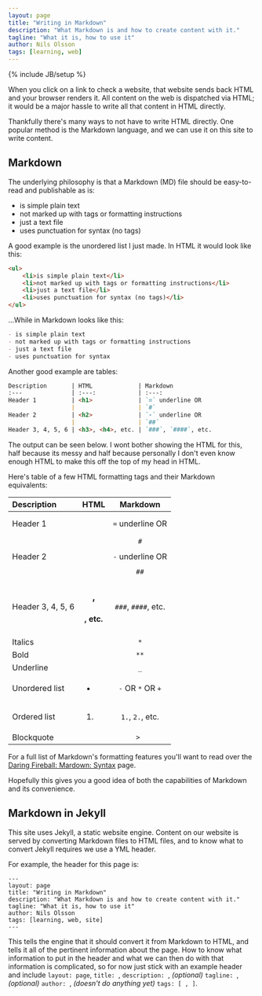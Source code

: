 ```yaml
---
layout: page
title: "Writing in Markdown"
description: "What Markdown is and how to create content with it."
tagline: "What it is, how to use it"
author: Nils Olsson
tags: [learning, web]
---
```

{% include JB/setup %}

When you click on a link to check a website, that website sends back HTML and your browser renders it. All content on the web is dispatched via HTML; it would be a major hassle to write all that content in HTML directly.

Thankfully there's many ways to not have to write HTML directly. One popular method is the Markdown language, and we can use it on this site to write content.

Markdown
--------

The underlying philosophy is that a Markdown (MD) file should be easy-to-read and publishable as is:
- is simple plain text
- not marked up with tags or formatting instructions
- just a text file
- uses punctuation for syntax (no tags)

A good example is the unordered list I just made. In HTML it would look like this:

```HTML
<ul>
	<li>is simple plain text</li>
	<li>not marked up with tags or formatting instructions</li>
	<li>just a text file</li>
	<li>uses punctuation for syntax (no tags)</li>
</ul>
```

...While  in Markdown looks like this:
```Markdown
- is simple plain text
- not marked up with tags or formatting instructions
- just a text file
- uses punctuation for syntax
```

Another good example are tables:

```Markdown
Description 	  | HTML			 | Markdown
:---			  | :---:			 | :---:
Header 1		  | <h1>			 | `=` underline OR
				  |					 | `#`
Header 2		  | <h2>			 | `-` underline OR
				  |					 | `##`
Header 3, 4, 5, 6 | <h3>, <h4>, etc. | `###`, `####`, etc.
```

The output can be seen below. I wont bother showing the HTML for this, half because its messy and half because personally I don't even know enough HTML to make this off the top of my head in HTML.

Here's table of a few HTML formatting tags and their Markdown equivalents:

Description 	  | HTML			 | Markdown
:---			  | :---:			 | :---:
Header 1		  | <h1>			 | `=` underline OR
				  |					 | `#`
Header 2		  | <h2>			 | `-` underline OR
				  |					 | `##`
Header 3, 4, 5, 6 | <h3>, <h4>, etc. | `###`, `####`, etc.
Italics			  | <i>				 | `*`
Bold			  | <b>				 | `**`
Underline 		  | <u>				 | `_`
Unordered list	  | <ul><li>		 | `-` OR `*` OR `+`
Ordered list      | <ol><li>		 | `1.`, `2.`, etc.
Blockquote		  | <blockquote>	 | `> `

For a full list of Markdown's formatting features you'll want to read over the [Daring Fireball: Mardown: Syntax](http://daringfireball.net/projects/markdown/syntax) page.

Hopefully this gives you a good idea of both the capabilities of Markdown and its convenience.

Markdown in Jekyll
------------------

This site uses Jekyll, a static website engine. Content on our website is served by converting Markdown files to HTML files, and to know what to convert Jekyll requires we use a YML header.

For example, the header for this page is:
```YML
---
layout: page
title: "Writing in Markdown"
description: "What Markdown is and how to create content with it."
tagline: "What it is, how to use it"
author: Nils Olsson
tags: [learning, web, site]
---
```

This tells the engine that it should convert it from Markdown to HTML, and tells it all of the pertinent information about the page. How to know what information to put in the header and what we can then do with that information is complicated, so for now just stick with an example header and include `layout: page`, `title: `, `description: `, *(optional)* `tagline: `, *(optional)* `author: `, *(doesn't do anything yet)* `tags: [ , ]`.
